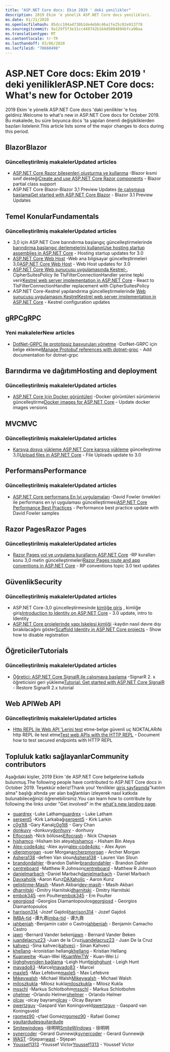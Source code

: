 ```yaml
---
title: "ASP.NET Core docs: Ekim 2019 ' deki yenilikler"
description: 2019 Ekim 'e yönelik ASP.NET Core docs yenilikleri.
ms.date: 01/21/2020
ms.openlocfilehash: 85dcc104a4738b1de4eb8c46a1fe25c02e913778
ms.sourcegitcommit: 9a129f5f3e31cc449742b164d5004894bfca90aa
ms.translationtype: MT
ms.contentlocale: tr-TR
ms.lasthandoff: 03/06/2020
ms.locfileid: "78660498"
---
```

# <a name="aspnet-core-docs-whats-new-for-october-2019"></a><span data-ttu-id="76e54-103">ASP.NET Core docs: Ekim 2019 ' deki yenilikler</span><span class="sxs-lookup"><span data-stu-id="76e54-103">ASP.NET Core docs: What's new for October 2019</span></span>

<span data-ttu-id="76e54-104">2019 Ekim 'e yönelik ASP.NET Core docs 'daki yenilikler 'e hoş geldiniz.</span><span class="sxs-lookup"><span data-stu-id="76e54-104">Welcome to what's new in ASP.NET Core docs for October 2019.</span></span> <span data-ttu-id="76e54-105">Bu makalede, bu süre boyunca docs 'ta yapılan önemli değişikliklerden bazıları listelenir.</span><span class="sxs-lookup"><span data-stu-id="76e54-105">This article lists some of the major changes to docs during this period.</span></span>

## <a name="blazor"></a><span data-ttu-id="76e54-106">Blazor</span><span class="sxs-lookup"><span data-stu-id="76e54-106">Blazor</span></span>

### <a name="updated-articles"></a><span data-ttu-id="76e54-107">Güncelleştirilmiş makaleler</span><span class="sxs-lookup"><span data-stu-id="76e54-107">Updated articles</span></span>

- <span data-ttu-id="76e54-108">[ASP.NET Core Razor bileşenleri oluşturma ve kullanma](../blazor/components.md) -Blazor kısmi sınıf desteği</span><span class="sxs-lookup"><span data-stu-id="76e54-108">[Create and use ASP.NET Core Razor components](../blazor/components.md) - Blazor partial class support</span></span>
- <span data-ttu-id="76e54-109">ASP.NET Core Blazor-Blazor 3,1 Preview Updates [ile çalışmaya başlama](../blazor/get-started.md)</span><span class="sxs-lookup"><span data-stu-id="76e54-109">[Get started with ASP.NET Core Blazor](../blazor/get-started.md) - Blazor 3.1 Preview Updates</span></span>

## <a name="fundamentals"></a><span data-ttu-id="76e54-110">Temel Konular</span><span class="sxs-lookup"><span data-stu-id="76e54-110">Fundamentals</span></span>

### <a name="updated-articles"></a><span data-ttu-id="76e54-111">Güncelleştirilmiş makaleler</span><span class="sxs-lookup"><span data-stu-id="76e54-111">Updated articles</span></span>

- <span data-ttu-id="76e54-112">3,0 için ASP.NET Core barındırma başlangıç güncelleştirmelerinde [barındırma başlangıç derlemelerini kullanın](../fundamentals/host/platform-specific-configuration.md)</span><span class="sxs-lookup"><span data-stu-id="76e54-112">[Use hosting startup assemblies in ASP.NET Core](../fundamentals/host/platform-specific-configuration.md) - Hosting startup updates for 3.0</span></span>
- <span data-ttu-id="76e54-113">[ASP.NET Core Web Host](../fundamentals/host/web-host.md) -Web ana bilgisayar güncelleştirmeleri 3,0</span><span class="sxs-lookup"><span data-stu-id="76e54-113">[ASP.NET Core Web Host](../fundamentals/host/web-host.md) - Web Host updates for 3.0</span></span>
- <span data-ttu-id="76e54-114">[ASP.NET Core Web sunucusu uygulamasında Kestrel-,](../fundamentals/servers/kestrel.md) CipherSuitesPolicy Ile TlsFilterConnectionHandler yerine tepki verir</span><span class="sxs-lookup"><span data-stu-id="76e54-114">[Kestrel web server implementation in ASP.NET Core](../fundamentals/servers/kestrel.md) - React to TlsFilterConnectionHandler replacement with CipherSuitesPolicy</span></span>
- <span data-ttu-id="76e54-115">ASP.NET Core-Kestrel yapılandırma güncelleştirmelerinde [Web sunucusu uygulamasını Kestrel](../fundamentals/servers/kestrel.md)</span><span class="sxs-lookup"><span data-stu-id="76e54-115">[Kestrel web server implementation in ASP.NET Core](../fundamentals/servers/kestrel.md) - Kestrel configuration updates</span></span>

## <a name="grpc"></a><span data-ttu-id="76e54-116">gRPC</span><span class="sxs-lookup"><span data-stu-id="76e54-116">gRPC</span></span>

### <a name="new-articles"></a><span data-ttu-id="76e54-117">Yeni makaleler</span><span class="sxs-lookup"><span data-stu-id="76e54-117">New articles</span></span>

- <span data-ttu-id="76e54-118">[DotNet-GRPC Ile prototipsiz başvuruları yönetme](../grpc/dotnet-grpc.md) -DotNet-GRPC için belge ekleme</span><span class="sxs-lookup"><span data-stu-id="76e54-118">[Manage Protobuf references with dotnet-grpc](../grpc/dotnet-grpc.md) - Add documentation for dotnet-grpc</span></span>

## <a name="hosting-and-deployment"></a><span data-ttu-id="76e54-119">Barındırma ve dağıtım</span><span class="sxs-lookup"><span data-stu-id="76e54-119">Hosting and deployment</span></span>

### <a name="updated-articles"></a><span data-ttu-id="76e54-120">Güncelleştirilmiş makaleler</span><span class="sxs-lookup"><span data-stu-id="76e54-120">Updated articles</span></span>

- <span data-ttu-id="76e54-121">[ASP.NET Core Için Docker görüntüleri](../host-and-deploy/docker/building-net-docker-images.md) -Docker görüntüleri sürümlerini güncelleştirme</span><span class="sxs-lookup"><span data-stu-id="76e54-121">[Docker images for ASP.NET Core](../host-and-deploy/docker/building-net-docker-images.md) - Update docker images versions</span></span>

## <a name="mvc"></a><span data-ttu-id="76e54-122">MVC</span><span class="sxs-lookup"><span data-stu-id="76e54-122">MVC</span></span>

### <a name="updated-articles"></a><span data-ttu-id="76e54-123">Güncelleştirilmiş makaleler</span><span class="sxs-lookup"><span data-stu-id="76e54-123">Updated articles</span></span>

- <span data-ttu-id="76e54-124">[Karşıya dosya yükleme ASP.NET Core karşıya yükleme](../mvc/models/file-uploads.md) güncelleştirme 3,0</span><span class="sxs-lookup"><span data-stu-id="76e54-124">[Upload files in ASP.NET Core](../mvc/models/file-uploads.md) - File Uploads update to 3.0</span></span>

## <a name="performance"></a><span data-ttu-id="76e54-125">Performans</span><span class="sxs-lookup"><span data-stu-id="76e54-125">Performance</span></span>

### <a name="updated-articles"></a><span data-ttu-id="76e54-126">Güncelleştirilmiş makaleler</span><span class="sxs-lookup"><span data-stu-id="76e54-126">Updated articles</span></span>

- <span data-ttu-id="76e54-127">[ASP.NET Core performans En Iyi uygulamaları](../performance/performance-best-practices.md) -David Fowler örnekleri ile performans en iyi uygulaması güncelleştirmesi</span><span class="sxs-lookup"><span data-stu-id="76e54-127">[ASP.NET Core Performance Best Practices](../performance/performance-best-practices.md) - Performance best practice update with David Fowler samples</span></span>

## <a name="razor-pages"></a><span data-ttu-id="76e54-128">Razor Pages</span><span class="sxs-lookup"><span data-stu-id="76e54-128">Razor Pages</span></span>

### <a name="updated-articles"></a><span data-ttu-id="76e54-129">Güncelleştirilmiş makaleler</span><span class="sxs-lookup"><span data-stu-id="76e54-129">Updated articles</span></span>

- <span data-ttu-id="76e54-130">[Razor Pages yol ve uygulama kurallarını ASP.NET Core](../razor-pages/razor-pages-conventions.md) -RP kuralları konu 3,0 metin güncelleştirmeleri</span><span class="sxs-lookup"><span data-stu-id="76e54-130">[Razor Pages route and app conventions in ASP.NET Core](../razor-pages/razor-pages-conventions.md) - RP conventions topic 3.0 text updates</span></span>

## <a name="security"></a><span data-ttu-id="76e54-131">Güvenlik</span><span class="sxs-lookup"><span data-stu-id="76e54-131">Security</span></span>

### <a name="updated-articles"></a><span data-ttu-id="76e54-132">Güncelleştirilmiş makaleler</span><span class="sxs-lookup"><span data-stu-id="76e54-132">Updated articles</span></span>

- <span data-ttu-id="76e54-133">ASP.NET Core-3,0 güncelleştirmesinde [kimliğe giriş](../security/authentication/identity.md) , kimliğe giriş</span><span class="sxs-lookup"><span data-stu-id="76e54-133">[Introduction to Identity on ASP.NET Core](../security/authentication/identity.md) - 3.0 update, intro to Identity</span></span>
- <span data-ttu-id="76e54-134">[ASP.NET Core projelerinde yapı Iskelesi kimliği](../security/authentication/scaffold-identity.md) -kaydın nasıl devre dışı bırakılacağını göster</span><span class="sxs-lookup"><span data-stu-id="76e54-134">[Scaffold Identity in ASP.NET Core projects](../security/authentication/scaffold-identity.md) - Show how to disable registration</span></span>

## <a name="tutorials"></a><span data-ttu-id="76e54-135">Öğreticiler</span><span class="sxs-lookup"><span data-stu-id="76e54-135">Tutorials</span></span>

### <a name="updated-articles"></a><span data-ttu-id="76e54-136">Güncelleştirilmiş makaleler</span><span class="sxs-lookup"><span data-stu-id="76e54-136">Updated articles</span></span>

- <span data-ttu-id="76e54-137">[Öğretici: ASP.NET Core SignalR ile çalışmaya başlama](../tutorials/signalr.md) -SignarR 2. x öğreticisini geri yükleme</span><span class="sxs-lookup"><span data-stu-id="76e54-137">[Tutorial: Get started with ASP.NET Core SignalR](../tutorials/signalr.md) - Restore SignarR 2.x tutorial</span></span>

## <a name="web-api"></a><span data-ttu-id="76e54-138">Web API</span><span class="sxs-lookup"><span data-stu-id="76e54-138">Web API</span></span>

### <a name="updated-articles"></a><span data-ttu-id="76e54-139">Güncelleştirilmiş makaleler</span><span class="sxs-lookup"><span data-stu-id="76e54-139">Updated articles</span></span>

- <span data-ttu-id="76e54-140">[Http REPL ile Web API 'Lerini test](../web-api/http-repl.md) etme-belge güvenli uç NOKTALARıNı http REPL ile test etme</span><span class="sxs-lookup"><span data-stu-id="76e54-140">[Test web APIs with the HTTP REPL](../web-api/http-repl.md) - Document how to test secured endpoints with HTTP REPL</span></span>

## <a name="community-contributors"></a><span data-ttu-id="76e54-141">Topluluk katkı sağlayanlar</span><span class="sxs-lookup"><span data-stu-id="76e54-141">Community contributors</span></span>

<span data-ttu-id="76e54-142">Aşağıdaki kişiler, 2019 Ekim 'de ASP.NET Core belgelerine katkıda bulunmuş.</span><span class="sxs-lookup"><span data-stu-id="76e54-142">The following people have contributed to ASP.NET Core docs in October 2019.</span></span> <span data-ttu-id="76e54-143">Teşekkür ederiz!</span><span class="sxs-lookup"><span data-stu-id="76e54-143">Thank you!</span></span> <span data-ttu-id="76e54-144">Yenilikler [giriş sayfasında](index.yml)"katılım alma" başlığı altında yer alan bağlantıları izleyerek nasıl katkıda bulunabileceğinizi öğrenebilirsiniz.</span><span class="sxs-lookup"><span data-stu-id="76e54-144">You can learn how to contribute by following the links under "Get involved" in the [what's new landing page](index.yml).</span></span>

- <span data-ttu-id="76e54-145">[guardrex](https://github.com/guardrex) -Luke Latham</span><span class="sxs-lookup"><span data-stu-id="76e54-145">[guardrex](https://github.com/guardrex) - Luke Latham</span></span>
- <span data-ttu-id="76e54-146">[serpent5](https://github.com/serpent5) -Kirk Larkabağı</span><span class="sxs-lookup"><span data-stu-id="76e54-146">[serpent5](https://github.com/serpent5) - Kirk Larkin</span></span>
- <span data-ttu-id="76e54-147">[c0g1t8](https://github.com/c0g1t8) -Gary Kanal</span><span class="sxs-lookup"><span data-stu-id="76e54-147">[c0g1t8](https://github.com/c0g1t8) - Gary Chan</span></span>
- <span data-ttu-id="76e54-148">[donkuvy](https://github.com/donhuvy) -donkuvy</span><span class="sxs-lookup"><span data-stu-id="76e54-148">[donhuvy](https://github.com/donhuvy) - donhuvy</span></span>
- <span data-ttu-id="76e54-149">[Elfocrash](https://github.com/Elfocrash) -Nick bölüsas</span><span class="sxs-lookup"><span data-stu-id="76e54-149">[Elfocrash](https://github.com/Elfocrash) - Nick Chapsas</span></span>
- <span data-ttu-id="76e54-150">[hishamco](https://github.com/hishamco) -Hisham bin ateya</span><span class="sxs-lookup"><span data-stu-id="76e54-150">[hishamco](https://github.com/hishamco) - Hisham Bin Ateya</span></span>
- <span data-ttu-id="76e54-151">[Alex-code4okc](https://github.com/alex-code4okc) -Alex ayon</span><span class="sxs-lookup"><span data-stu-id="76e54-151">[alex-code4okc](https://github.com/alex-code4okc) - Alex Ayon</span></span>
- <span data-ttu-id="76e54-152">[ıdierpmorgan](https://github.com/archerpmorgan) -suer Morgan</span><span class="sxs-lookup"><span data-stu-id="76e54-152">[archerpmorgan](https://github.com/archerpmorgan) - Archer Morgan</span></span>
- <span data-ttu-id="76e54-153">[Ashera138](https://github.com/Ashera138) -defren Van sloun</span><span class="sxs-lookup"><span data-stu-id="76e54-153">[Ashera138](https://github.com/Ashera138) - Lauren Van Sloun</span></span>
- <span data-ttu-id="76e54-154">[brandondahler](https://github.com/brandondahler) -Brandon Dahler</span><span class="sxs-lookup"><span data-stu-id="76e54-154">[brandondahler](https://github.com/brandondahler) - Brandon Dahler</span></span>
- <span data-ttu-id="76e54-155">[centreboard](https://github.com/centreboard) -Matthew R Johnson</span><span class="sxs-lookup"><span data-stu-id="76e54-155">[centreboard](https://github.com/centreboard) - Matthew R Johnson</span></span>
- <span data-ttu-id="76e54-156">[danielmarbach](https://github.com/danielmarbach) -Daniel Marbach</span><span class="sxs-lookup"><span data-stu-id="76e54-156">[danielmarbach](https://github.com/danielmarbach) - Daniel Marbach</span></span>
- <span data-ttu-id="76e54-157">[Davxaholik](https://github.com/DAXaholic) -Aaron Kunz</span><span class="sxs-lookup"><span data-stu-id="76e54-157">[DAXaholic](https://github.com/DAXaholic) - Aaron Kunz</span></span>
- <span data-ttu-id="76e54-158">[geliştirme-Masih](https://github.com/dev-masih) -Masıh Akbari</span><span class="sxs-lookup"><span data-stu-id="76e54-158">[dev-masih](https://github.com/dev-masih) - Masih Akbari</span></span>
- <span data-ttu-id="76e54-159">[dharnitski](https://github.com/dharnitski) -Dmitry Harnitski</span><span class="sxs-lookup"><span data-stu-id="76e54-159">[dharnitski](https://github.com/dharnitski) - Dmitry Harnitski</span></span>
- <span data-ttu-id="76e54-160">[embok345](https://github.com/embok345) -em Poulter</span><span class="sxs-lookup"><span data-stu-id="76e54-160">[embok345](https://github.com/embok345) - Em Poulter</span></span>
- <span data-ttu-id="76e54-161">[georgiosd](https://github.com/georgiosd) -Georgios Diamantopoulos</span><span class="sxs-lookup"><span data-stu-id="76e54-161">[georgiosd](https://github.com/georgiosd) - Georgios Diamantopoulos</span></span>
- <span data-ttu-id="76e54-162">[harrison314](https://github.com/harrison314) -Jozef Gajdoš</span><span class="sxs-lookup"><span data-stu-id="76e54-162">[harrison314](https://github.com/harrison314) - Jozef Gajdoš</span></span>
- <span data-ttu-id="76e54-163">[İMBA-tjd](https://github.com/imba-tjd) -谭九鼎</span><span class="sxs-lookup"><span data-stu-id="76e54-163">[imba-tjd](https://github.com/imba-tjd) - 谭九鼎</span></span>
- <span data-ttu-id="76e54-164">[jahbenjah](https://github.com/jahbenjah) -Benjamín cabir o Castro</span><span class="sxs-lookup"><span data-stu-id="76e54-164">[jahbenjah](https://github.com/jahbenjah) - Benjamín Camacho Castro</span></span>
- <span data-ttu-id="76e54-165">[jawn](https://github.com/jawn) -Bernard Vander beken</span><span class="sxs-lookup"><span data-stu-id="76e54-165">[jawn](https://github.com/jawn) - Bernard Vander Beken</span></span>
- <span data-ttu-id="76e54-166">[juandelacruz23](https://github.com/juandelacruz23) -Juan de la Cruz</span><span class="sxs-lookup"><span data-stu-id="76e54-166">[juandelacruz23](https://github.com/juandelacruz23) - Juan De la Cruz</span></span>
- <span data-ttu-id="76e54-167">[kahveci](https://github.com/kahveci) -Sina kahveci</span><span class="sxs-lookup"><span data-stu-id="76e54-167">[kahveci](https://github.com/kahveci) - Sinan Kahveci</span></span>
- <span data-ttu-id="76e54-168">[khellang](https://github.com/khellang) -kronistian hellang</span><span class="sxs-lookup"><span data-stu-id="76e54-168">[khellang](https://github.com/khellang) - Kristian Hellang</span></span>
- <span data-ttu-id="76e54-169">[Kuanweitw](https://github.com/KuanWeiTW) -Kuan-Wei li</span><span class="sxs-lookup"><span data-stu-id="76e54-169">[KuanWeiTW](https://github.com/KuanWeiTW) - Kuan-Wei Li</span></span>
- <span data-ttu-id="76e54-170">[liighghyeniden bağlama](https://github.com/leighghunt) -Leigh Hunt</span><span class="sxs-lookup"><span data-stu-id="76e54-170">[leighghunt](https://github.com/leighghunt) - Leigh Hunt</span></span>
- <span data-ttu-id="76e54-171">[mavado83](https://github.com/mavado83) -Marcel</span><span class="sxs-lookup"><span data-stu-id="76e54-171">[mavado83](https://github.com/mavado83) - Marcel</span></span>
- <span data-ttu-id="76e54-172">[maxle5](https://github.com/maxle5) -Max Lefebvre</span><span class="sxs-lookup"><span data-stu-id="76e54-172">[maxle5](https://github.com/maxle5) - Max Lefebvre</span></span>
- <span data-ttu-id="76e54-173">[Mıkeywalsh](https://github.com/Mikeywalsh) -Michael Walsh</span><span class="sxs-lookup"><span data-stu-id="76e54-173">[Mikeywalsh](https://github.com/Mikeywalsh) - Michael Walsh</span></span>
- <span data-ttu-id="76e54-174">[miloszkukla](https://github.com/miloszkukla) -Milosz kukla</span><span class="sxs-lookup"><span data-stu-id="76e54-174">[miloszkukla](https://github.com/miloszkukla) - Milosz Kukla</span></span>
- <span data-ttu-id="76e54-175">[msschl](https://github.com/msschl) -Markus Schlotbohm</span><span class="sxs-lookup"><span data-stu-id="76e54-175">[msschl](https://github.com/msschl) - Markus Schlotbohm</span></span>
- <span data-ttu-id="76e54-176">[ohelmer](https://github.com/ohelmer) -Orlando Helmer</span><span class="sxs-lookup"><span data-stu-id="76e54-176">[ohelmer](https://github.com/ohelmer) - Orlando Helmer</span></span>
- <span data-ttu-id="76e54-177">[olcay](https://github.com/olcay) -olcay bayram</span><span class="sxs-lookup"><span data-stu-id="76e54-177">[olcay](https://github.com/olcay) - Olcay Bayram</span></span>
- <span data-ttu-id="76e54-178">[qwertzguy](https://github.com/qwertzguy) -Gaspard Van Koningsveld</span><span class="sxs-lookup"><span data-stu-id="76e54-178">[qwertzguy](https://github.com/qwertzguy) - Gaspard van Koningsveld</span></span>
- <span data-ttu-id="76e54-179">[rgomez90](https://github.com/rgomez90) -çfael Gomez</span><span class="sxs-lookup"><span data-stu-id="76e54-179">[rgomez90](https://github.com/rgomez90) - Rafael Gomez</span></span>
- [<span data-ttu-id="76e54-180">sguitardude</span><span class="sxs-lookup"><span data-stu-id="76e54-180">sguitardude</span></span>](https://github.com/sguitardude) 
- <span data-ttu-id="76e54-181">[Smitewindows](https://github.com/SmiteWindows) -徐明明</span><span class="sxs-lookup"><span data-stu-id="76e54-181">[SmiteWindows](https://github.com/SmiteWindows) - 徐明明</span></span>
- <span data-ttu-id="76e54-182">[synercoder](https://github.com/synercoder) -Gerard Gunnewijk</span><span class="sxs-lookup"><span data-stu-id="76e54-182">[synercoder](https://github.com/synercoder) - Gerard Gunnewijk</span></span>
- <span data-ttu-id="76e54-183">[WAST](https://github.com/wast) -Stjepan</span><span class="sxs-lookup"><span data-stu-id="76e54-183">[wast](https://github.com/wast) - Stjepan</span></span>
- <span data-ttu-id="76e54-184">[Youssef1313](https://github.com/Youssef1313) -Youssef Victor</span><span class="sxs-lookup"><span data-stu-id="76e54-184">[Youssef1313](https://github.com/Youssef1313) - Youssef Victor</span></span>
